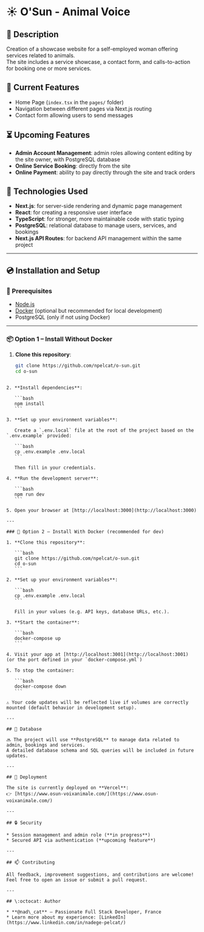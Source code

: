 # ☀️ O'Sun - Animal Voice

## 📜 Description

Creation of a showcase website for a self-employed woman offering services related to animals.  
The site includes a service showcase, a contact form, and calls-to-action for booking one or more services.

## 🎉 Current Features

- Home Page (`index.tsx` in the `pages/` folder)
- Navigation between different pages via Next.js routing
- Contact form allowing users to send messages

## ⏳ Upcoming Features

- **Admin Account Management**: admin roles allowing content editing by the site owner, with PostgreSQL database
- **Online Service Booking**: directly from the site
- **Online Payment**: ability to pay directly through the site and track orders

## 🔬 Technologies Used

- **Next.js**: for server-side rendering and dynamic page management
- **React**: for creating a responsive user interface
- **TypeScript**: for stronger, more maintainable code with static typing
- **PostgreSQL**: relational database to manage users, services, and bookings
- **Next.js API Routes**: for backend API management within the same project

---

## 💿 Installation and Setup

### 🔧 Prerequisites

- [Node.js](https://nodejs.org/)
- [Docker](https://www.docker.com/) (optional but recommended for local development)
- PostgreSQL (only if not using Docker)

---

### 📦 Option 1 – Install Without Docker

1. **Clone this repository**:

   ```bash
   git clone https://github.com/npelcat/o-sun.git
   cd o-sun
   ```

````

2. **Install dependencies**:

   ```bash
   npm install
   ```

3. **Set up your environment variables**:

   Create a `.env.local` file at the root of the project based on the `.env.example` provided:

   ```bash
   cp .env.example .env.local
   ```

   Then fill in your credentials.

4. **Run the development server**:

   ```bash
   npm run dev
   ```

5. Open your browser at [http://localhost:3000](http://localhost:3000)

---

### 🐳 Option 2 – Install With Docker (recommended for dev)

1. **Clone this repository**:

   ```bash
   git clone https://github.com/npelcat/o-sun.git
   cd o-sun
   ```

2. **Set up your environment variables**:

   ```bash
   cp .env.example .env.local
   ```

   Fill in your values (e.g. API keys, database URLs, etc.).

3. **Start the container**:

   ```bash
   docker-compose up
   ```

4. Visit your app at [http://localhost:3001](http://localhost:3001) (or the port defined in your `docker-compose.yml`)

5. To stop the container:

   ```bash
   docker-compose down
   ```

⚠️ Your code updates will be reflected live if volumes are correctly mounted (default behavior in development setup).

---

## 💾 Database

🔜 The project will use **PostgreSQL** to manage data related to admin, bookings and services.
A detailed database schema and SQL queries will be included in future updates.

---

## 🌱 Deployment

The site is currently deployed on **Vercel**:
👉 [https://www.osun-voixanimale.com/](https://www.osun-voixanimale.com/)

---

## 🔒 Security

* Session management and admin role (**in progress**)
* Secured API via authentication (**upcoming feature**)

---

## 📫 Contributing

All feedback, improvement suggestions, and contributions are welcome!
Feel free to open an issue or submit a pull request.

---

## \:octocat: Author

* **@nad\_cat** – Passionate Full Stack Developer, France
* Learn more about my experience: [LinkedIn](https://www.linkedin.com/in/nadege-pelcat/)

````

